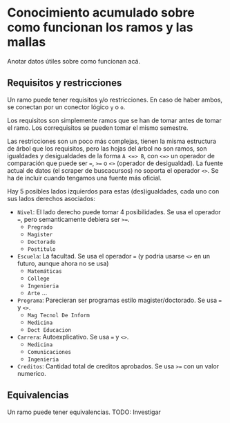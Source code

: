 
# Conocimiento acumulado sobre como funcionan los ramos y las mallas

Anotar datos útiles sobre como funcionan acá.

## Requisitos y restricciones

Un ramo puede tener requisitos y/o restricciones. En caso de haber ambos, se conectan por un conector lógico `y` o `o`.

Los requisitos son simplemente ramos que se han de tomar antes de tomar el ramo.
Los correquisitos se pueden tomar el mismo semestre.

Las restricciones son un poco más complejas, tienen la misma estructura de árbol que los requisitos,
pero las hojas del árbol no son ramos, son igualdades y desigualdades de la forma `A <=> B`, con `<=>`
un operador de comparación que puede ser `=`, `>=` o `<>` (operador de desigualdad). La fuente actual
de datos (el scraper de buscacursos) no soporta el operador `<>`. Se ha de incluir cuando tengamos una
fuente más oficial.

Hay 5 posibles lados izquierdos para estas (des)igualdades, cada uno con sus lados derechos asociados:

- `Nivel`: El lado derecho puede tomar 4 posibilidades. Se usa el operador `=`, pero semanticamente debiera ser `>=`.
    - `Pregrado`
    - `Magister`
    - `Doctorado`
    - `Postitulo`
- `Escuela`: La facultad. Se usa el operador `=` (y podria usarse `<>` en un futuro, aunque ahora no se usa)
    - `Matemáticas`
    - `College`
    - `Ingenieria`
    - `Arte`
    ...
- `Programa`: Parecieran ser programas estilo magister/doctorado. Se usa `=` y `<>`.
    - `Mag Tecnol De Inform`
    - `Medicina`
    - `Doct Educacion`
- `Carrera`: Autoexplicativo. Se usa `=` y `<>`.
    - `Medicina`
    - `Comunicaciones`
    - `Ingenieria`
- `Creditos`: Cantidad total de creditos aprobados. Se usa `>=` con un valor numerico.

## Equivalencias

Un ramo puede tener equivalencias. TODO: Investigar
